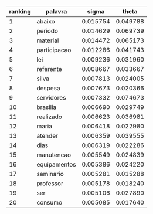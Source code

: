 | ranking | palavra | sigma | theta |
| --- | --- | --- | --- |
| 1 | abaixo | 0.015754 | 0.049788 |
| 2 | periodo | 0.014629 | 0.069739 |
| 3 | material | 0.014472 | 0.065173 |
| 4 | participacao | 0.012286 | 0.041743 |
| 5 | lei | 0.009236 | 0.031960 |
| 6 | referente | 0.008667 | 0.033667 |
| 7 | silva | 0.007813 | 0.024005 |
| 8 | despesa | 0.007673 | 0.020366 |
| 9 | servidores | 0.007332 | 0.074673 |
| 10 | brasilia | 0.006690 | 0.029749 |
| 11 | realizado | 0.006623 | 0.036981 |
| 12 | maria | 0.006418 | 0.022980 |
| 13 | atender | 0.006359 | 0.039555 |
| 14 | dias | 0.006319 | 0.022286 |
| 15 | manutencao | 0.005549 | 0.024839 |
| 16 | equipamentos | 0.005386 | 0.024220 |
| 17 | seminario | 0.005281 | 0.015288 |
| 18 | professor | 0.005178 | 0.018240 |
| 19 | ser | 0.005106 | 0.027890 |
| 20 | consumo | 0.005085 | 0.017640 |
